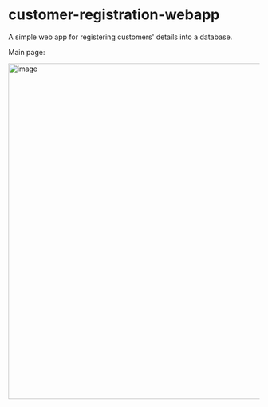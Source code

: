 # customer-registration-webapp
A simple web app for registering customers' details into a database.

Main page:

<img width="673" alt="image" src="https://user-images.githubusercontent.com/67496158/163800684-5780c407-3647-4f54-b769-75f099304883.png">


